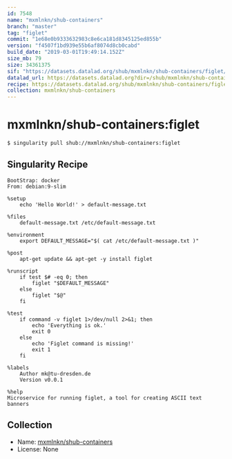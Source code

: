 ```yaml
---
id: 7548
name: "mxmlnkn/shub-containers"
branch: "master"
tag: "figlet"
commit: "1e68e0b9333632983c8e6ca181d8345125ed855b"
version: "f4507f1bd939e55b6af8074d8cb0cabd"
build_date: "2019-03-01T19:49:14.152Z"
size_mb: 79
size: 34361375
sif: "https://datasets.datalad.org/shub/mxmlnkn/shub-containers/figlet/2019-03-01-1e68e0b9-f4507f1b/f4507f1bd939e55b6af8074d8cb0cabd.simg"
datalad_url: https://datasets.datalad.org?dir=/shub/mxmlnkn/shub-containers/figlet/2019-03-01-1e68e0b9-f4507f1b/
recipe: https://datasets.datalad.org/shub/mxmlnkn/shub-containers/figlet/2019-03-01-1e68e0b9-f4507f1b/Singularity
collection: mxmlnkn/shub-containers
---
```


# mxmlnkn/shub-containers:figlet

```bash
$ singularity pull shub://mxmlnkn/shub-containers:figlet
```

## Singularity Recipe

```singularity
BootStrap: docker
From: debian:9-slim

%setup
    echo 'Hello World!' > default-message.txt

%files
    default-message.txt /etc/default-message.txt

%environment
    export DEFAULT_MESSAGE="$( cat /etc/default-message.txt )"

%post
    apt-get update && apt-get -y install figlet

%runscript
    if test $# -eq 0; then
        figlet "$DEFAULT_MESSAGE"
    else
        figlet "$@"
    fi

%test
    if command -v figlet 1>/dev/null 2>&1; then
        echo 'Everything is ok.'
        exit 0
    else
        echo 'Figlet command is missing!'
        exit 1
    fi

%labels
    Author mk@tu-dresden.de
    Version v0.0.1

%help
Microservice for running figlet, a tool for creating ASCII text banners
```

## Collection

 - Name: [mxmlnkn/shub-containers](https://github.com/mxmlnkn/shub-containers)
 - License: None

